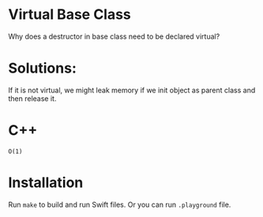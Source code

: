 # Virtual Base Class
Why does a destructor in base class need to be declared virtual?

# Solutions:
  
If it is not virtual, we might leak memory if we init object as parent class and then release it.

# C++
```
O(1)
```

# Installation
Run `make` to build and run Swift files. Or you can run `.playground` file.